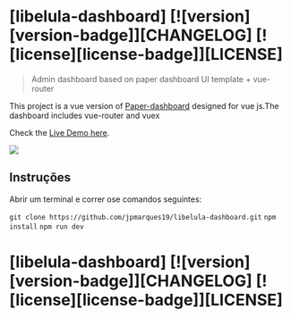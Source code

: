 # [libelula-dashboard] [![version][version-badge]][CHANGELOG] [![license][license-badge]][LICENSE]

> Admin dashboard based on paper dashboard UI template + vue-router

This project is a vue version of [Paper-dashboard](https://www.creative-tim.com/product/paper-dashboard)
designed for vue js.The dashboard includes vue-router and vuex

Check the [Live Demo here](https://cristijora.github.io/vue-paper-dashboard).

![](http://i.imgur.com/3iC1hOs.gif)

## Instruções
Abrir um terminal e correr ose comandos seguintes:

`git clone https://github.com/jpmarques19/libelula-dashboard.git`
`npm install`
`npm run dev`

# [libelula-dashboard] [![version][version-badge]][CHANGELOG] [![license][license-badge]][LICENSE]

